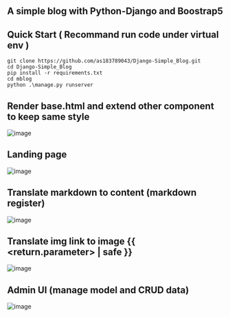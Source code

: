 ## A simple blog with Python-Django and Boostrap5





## Quick Start  ( Recommand run code under virtual env )
```
git clone https://github.com/as183789043/Django-Simple_Blog.git
cd Django-Simple_Blog
pip install -r requirements.txt
cd mblog
python .\manage.py runserver
```

## Render  base.html and extend other component to keep same style
![image](https://github.com/as183789043/Django-Simple_Blog/assets/56618553/725cba17-58f3-4640-b005-1712e0517e91)

## Landing page
![image](https://github.com/as183789043/Django-Simple_Blog/assets/56618553/627859c1-0de6-47f4-bee9-dcd9ac79fa0c)


## Translate markdown to content  (**markdown register**)
![image](https://github.com/as183789043/Django-Simple_Blog/assets/56618553/c8018ad0-eb77-4c91-8cee-c32948e6be11)


## Translate img link  to image   **{{ <return.parameter> | safe }}**
![image](https://github.com/as183789043/Django-Simple_Blog/assets/56618553/e59b7ae3-b41c-4c94-bb93-999ca48cdaf1)

## Admin UI  (manage model and CRUD data)
![image](https://github.com/as183789043/Django-Simple_Blog/assets/56618553/27bd5719-acf0-425d-8a0d-e5d54d8d7027)
